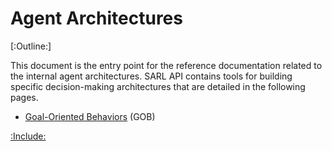# Agent Architectures

[:Outline:]

This document is the entry point for the reference documentation related to the internal agent architectures.
SARL API contains tools for building specific decision-making architectures that are detailed
in the following pages. 

* [Goal-Oriented Behaviors](./gob/Gob.md) (GOB)

[:Include:](../legal.inc)
